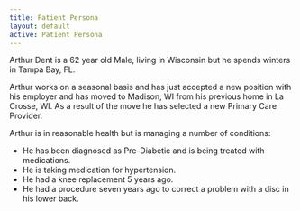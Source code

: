 ```yaml
---
title: Patient Persona
layout: default
active: Patient Persona
---
```


Arthur Dent is a 62 year old Male, living in Wisconsin but he spends winters in Tampa Bay, FL.

Arthur works on a seasonal basis and has just accepted a new position with his employer and has moved to Madison, WI from his previous home in La Crosse, WI. As a result of the move he has selected a new Primary Care Provider.

Arthur is in reasonable health but is managing a number of conditions: 
* He has been diagnosed as Pre-Diabetic and is being treated with medications. 
* He is taking medication for hypertension. 
* He had a knee replacement 5 years ago. 
* He had a procedure seven years ago to correct a problem with a disc in his lower back.

